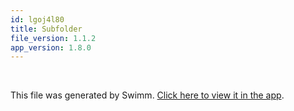 ```yaml
---
id: lgoj4l80
title: Subfolder
file_version: 1.1.2
app_version: 1.8.0
---
```




<br/>

This file was generated by Swimm. [Click here to view it in the app](https://app.swimm.io/repos/Z2l0aHViJTNBJTNBeWd3aWZpJTNBJTNBUnlhemJlY2s=/docs/lgoj4l80).
